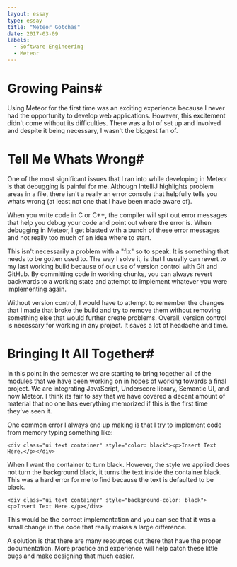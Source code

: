 ```yaml
---
layout: essay
type: essay
title: "Meteor Gotchas"
date: 2017-03-09
labels:
  - Software Engineering
  - Meteor
---
```


# Growing Pains#

Using Meteor for the first time was an exciting experience because I never had the opportunity to develop web applications. However, this excitement didn't come without its difficulties. There was a lot of set up and involved and despite it being necessary, I wasn't the biggest fan of.

# Tell Me Whats Wrong#

One of the most significant issues that I ran into while developing in Meteor is that debugging is painful for me. Although IntelliJ highlights problem areas in a file, there isn't a really an error console that helpfully tells you whats wrong (at least not one that I have been made aware of).

When you write code in C or C++, the compiler will spit out error messages that help you debug your code and point out where the error is. When debugging in Meteor, I get blasted with a bunch of these error messages and not really too much of an idea where to start.

This isn't necessarily a problem with a "fix" so to speak. It is something that needs to be gotten used to. The way I solve it, is that I usually can revert to my last working build because of our use of version control with Git and GitHub. By committing code in working chunks, you can always revert backwards to a working state and attempt to implement whatever you were implementing again.

Without version control, I would have to attempt to remember the changes that I made that broke the build and try to remove them without removing something else that would further create problems. Overall, version control is necessary for working in any project. It saves a lot of headache and time.

# Bringing It All Together#

In this point in the semester we are starting to bring together all of the modules that we have been working on in hopes of working towards a final project. We are integrating JavaScript, Underscore library, Semantic UI, and now Meteor. I think its fair to say that we have covered a decent amount of material that no one has everything memorized if this is the first time they've seen it.

One common error I always end up making is that I try to implement code from memory typing something like:

```
<div class="ui text container" style="color: black"><p>Insert Text Here.</p></div>
```

When I want the container to turn black. However, the style we applied does not turn the background black, it turns the text inside the container black. This was a hard error for me to find because the text is defaulted to be black.

```
<div class="ui text container" style="background-color: black"><p>Insert Text Here.</p></div>
```

This would be the correct implementation and you can see that it was a small change in the code that really makes a large difference.

A solution is that there are many resources out there that have the proper documentation. More practice and experience will help catch these little bugs and make designing that much easier.

